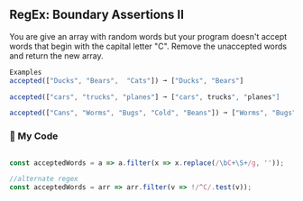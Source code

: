 ## RegEx: Boundary Assertions II

You are give an array with random words but your program doesn't accept words that begin with the capital letter "C". Remove the unaccepted words and return the new array.
```js
Examples
accepted(["Ducks", "Bears",  "Cats"]) ➞ ["Ducks", "Bears"]

accepted(["cars", "trucks", "planes"] ➞ ["cars", trucks", "planes"]

accepted(["Cans", "Worms", "Bugs", "Cold", "Beans"]) ➞ ["Worms", "Bugs", "Beans"]
```

### :football: My Code
```js

const acceptedWords = a => a.filter(x => x.replace(/\bC+\S+/g, ''));

//alternate regex
const acceptedWords = arr => arr.filter(v => !/^C/.test(v));

```
